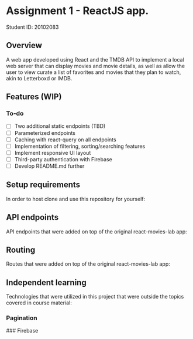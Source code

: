 # Assignment 1 - ReactJS app.

Student ID: 20102083

## Overview

A web app developed using React and the TMDB API to implement a local web server that can display movies and movie details, as well as allow the user to view curate a list of favorites and movies that they plan to watch, akin to Letterboxd or IMDB.

## Features (WIP)
### To-do
- [ ] Two additional static endpoints (TBD)
- [ ] Parameterized endpoints
- [ ] Caching with react-query on all endpoints
- [ ] Implementation of filtering, sorting/searching features
- [ ] Implement responsive UI layout
- [ ] Third-party authentication with Firebase
- [ ] Develop README.md further 

## Setup requirements
In order to host clone and use this repository for yourself:

## API endpoints
API endpoints that were added on top of the original react-movies-lab app:

## Routing
Routes that were added on top of the original react-movies-lab app:

## Independent learning
Technologies that were utilized in this project that were outside the topics covered in course material:

### Pagination 

### Firebase
